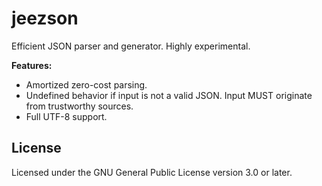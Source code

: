 # jeezson

Efficient JSON parser and generator. Highly experimental.

**Features:**
- Amortized zero-cost parsing.
- Undefined behavior if input is not a valid JSON. Input MUST originate from
  trustworthy sources.
- Full UTF-8 support.

## License

Licensed under the GNU General Public License version 3.0 or later.
